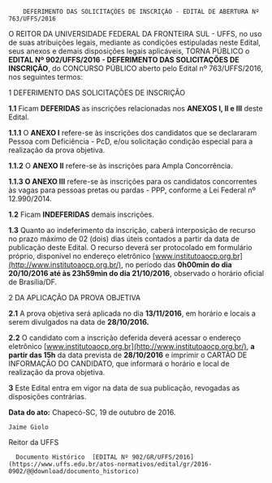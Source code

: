         DEFERIMENTO DAS SOLICITAÇÕES DE INSCRIÇÃO - EDITAL DE ABERTURA Nº 763/UFFS/2016  

O REITOR DA UNIVERSIDADE FEDERAL DA FRONTEIRA SUL - UFFS, no uso de suas atribuições legais, mediante as condições estipuladas neste Edital, seus anexos e demais disposições legais aplicáveis, TORNA PÚBLICO o **EDITAL Nº 902/UFFS/2016 - DEFERIMENTO DAS SOLICITAÇÕES DE INSCRIÇÃO**, do CONCURSO PÚBLICO aberto pelo Edital nº 763/UFFS/2016, nos seguintes termos:

 1 DEFERIMENTO DAS SOLICITAÇÕES DE INSCRIÇÃO

 **1.1** Ficam **DEFERIDAS** as inscrições relacionadas nos **ANEXOS I, II e III** deste Edital.

 **1.1.1** O **ANEXO I** refere-se às inscrições dos candidatos que se declararam Pessoa com Deficiência - PcD, e/ou solicitação condição especial para a realização da prova objetiva.

 **1.1.2** O **ANEXO II** refere-se às inscrições para Ampla Concorrência.

 **1.1.3 O ANEXO III** refere-se às inscrições para os candidatos concorrentes às vagas para pessoas pretas ou pardas - PPP, conforme a Lei Federal nº 12.990/2014.

 **1.2** Ficam **INDEFERIDAS** demais inscrições.

 **1.3** Quanto ao indeferimento da inscrição, caberá interposição de recurso no prazo máximo de 02 (dois) dias úteis contados a partir da data de publicação deste Edital. O recurso deverá ser protocolado em formulário próprio, disponível no endereço eletrônico [www.institutoaocp.org.br](http://www.institutoaocp.org.br/), no período das **0h00min do dia 20/10/2016 até às 23h59min do dia 21/10/2016**, observado o horário oficial de Brasília/DF.

 2 DA APLICAÇÃO DA PROVA OBJETIVA

 **2.1** A prova objetiva será aplicada no dia **13/11/2016**, em horário e locais a serem divulgados na data de **28/10/2016.**

 **2.2** O candidato com a inscrição deferida deverá acessar o endereço eletrônico [www.institutoaocp.org.br](http://www.institutoaocp.org.br/), **a partir das 15h** da data prevista de **28/10/2016** e imprimir o CARTÃO DE INFORMAÇÃO DO CANDIDATO, que informará o horário e local de realização da prova objetiva.

 **3** Este Edital entra em vigor na data de sua publicação, revogadas as disposições contrárias.

  

   **Data do ato:** Chapecó-SC, 19 de outubro de 2016.   
 

    Jaime Giolo   
 Reitor da UFFS 

      Documento Histórico  [EDITAL Nº 902/GR/UFFS/2016](https://www.uffs.edu.br/atos-normativos/edital/gr/2016-0902/@@download/documento_historico)     
      